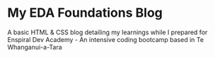 # My EDA Foundations Blog

A basic HTML & CSS blog detailing my learnings while I prepared for Enspiral Dev Academy - An intensive coding bootcamp based in Te Whanganui-a-Tara
